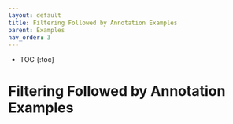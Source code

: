 ```yaml
---
layout: default
title: Filtering Followed by Annotation Examples
parent: Examples
nav_order: 3
---
```


* TOC
{:toc}

# Filtering Followed by Annotation Examples
